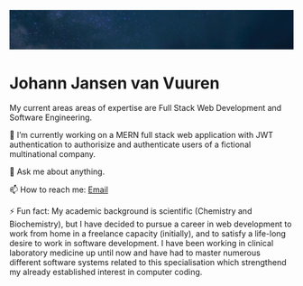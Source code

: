 ![ background](background.png)
# Johann Jansen van Vuuren

My current areas areas of expertise are Full Stack Web Development and Software Engineering. 

🔭 I’m currently working on a MERN full stack web application with JWT authentication to authorisize and authenticate users of a fictional multinational company.  

💬 Ask me about anything.  

📫 How to reach me: [Email](vanvuurenjohann124@gmail.com)  

⚡ Fun fact: My academic background is scientific (Chemistry and Biochemistry), but I have decided to pursue a career in web development to work from home in a freelance capacity (initially), and to satisfy a life-long desire to work in software development. I have been working in clinical laboratory medicine up until now and have had to master numerous different software systems related to this specialisation which strengthend my already established interest in computer coding.

